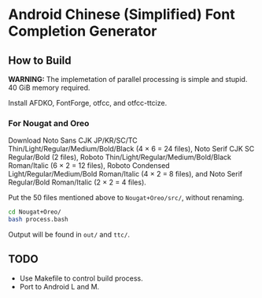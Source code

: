 # Android Chinese (Simplified) Font Completion Generator

## How to Build

**WARNING:** The implemetation of parallel processing is simple and stupid. 40 GiB memory required.

Install AFDKO, FontForge, otfcc, and otfcc-ttcize.

### For Nougat and Oreo

Download Noto Sans CJK JP/KR/SC/TC Thin/Light/Regular/Medium/Bold/Black (4 × 6 = 24 files), Noto Serif CJK SC Regular/Bold (2 files), Roboto Thin/Light/Regular/Medium/Bold/Black Roman/Italic (6 × 2 = 12 files), Roboto Condensed Light/Regular/Medium/Bold Roman/Italic (4 × 2 = 8 files), and Noto Serif Regular/Bold Roman/Italic (2 × 2 = 4 files).

Put the 50 files mentioned above to `Nougat+Oreo/src/`, without renaming.

```bash
cd Nougat+Oreo/
bash process.bash
```

Output will be found in `out/` and `ttc/`.

## TODO

+ Use Makefile to control build process.
+ Port to Android L and M.
